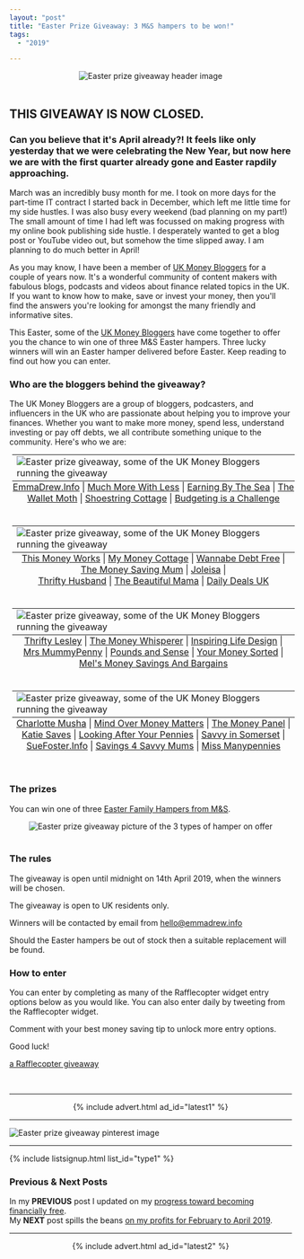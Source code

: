 ```yaml
---
layout: "post"
title: "Easter Prize Giveaway: 3 M&S hampers to be won!"
tags:
  - "2019"

---
```


<center>
    <img src='/i/2019/easter-giveaway/easter-prize-giveaway-header.png' alt='Easter prize giveaway header image'>
</center>
<br>

## THIS GIVEAWAY IS NOW CLOSED.

### Can you believe that it's April already?! It feels like only yesterday that we were celebrating the New Year, but now here we are with the first quarter already gone and Easter rapdily approaching.

March was an incredibly busy month for me. I took on more days for the part-time IT contract I started back in December, which left me little time for my side hustles. I was also busy every weekend (bad planning on my part!) The small amount of time I had left was focussed on making progress with my online book publishing side hustle. I desperately wanted to get a blog post or YouTube video out, but somehow the time slipped away. I am planning to do much better in April!

As you may know, I have been a member of <a href="https://ukmoneybloggers.com/" target="_blank" rel="noopener noreferrer">UK Money Bloggers</a> for a couple of years now. It's a wonderful community of content makers with fabulous blogs, podcasts and videos about finance related topics in the UK. If you want to know how to make, save or invest your money, then you'll find the answers you're looking for amongst the many friendly and informative sites.

This Easter, some of the <a href="https://ukmoneybloggers.com/" target="_blank" rel="noopener noreferrer">UK Money Bloggers</a> have come together to offer you the chance to win one of three M&amp;S Easter hampers. Three lucky winners will win an Easter hamper delivered before Easter. Keep reading to find out how you can enter.&nbsp;

### Who are the bloggers behind the giveaway?
The UK Money Bloggers are a group of bloggers, podcasters, and influencers in the UK who are passionate about helping you to improve your finances. Whether you want to make more money, spend less, understand investing or pay off debts, we all contribute something unique to the community. Here's who we are:

<center>
<table class="image" style="margin: 5px 5px 5px 5px; float: none;">
<caption align="bottom" style="text-align: center">
<a href="http://www.emmadrew.info" target="_blank" rel="noopener noreferrer">EmmaDrew.Info</a> | <a href="https://www.muchmorewithless.co.uk" target="_blank" rel="noopener noreferrer">Much More With Less</a> | <a href="http://earningbythesea.co.uk" target="_blank" rel="noopener noreferrer">Earning By The Sea</a> | <a href="http://www.thewalletmoth.com" target="_blank" rel="noopener noreferrer">The Wallet Moth</a> | <a href="http://www.shoestringcottage.com" target="_blank" rel="noopener noreferrer">Shoestring Cottage</a> | <a href="https://www.budgetingisachallenge.com/" target="_blank" rel="noopener noreferrer">Budgeting is a Challenge</a>
</caption>
<tr><td><img src="/i/2019/easter-giveaway/easter-prize-giveaway-2.jpg" alt="Easter prize giveaway, some of the UK Money Bloggers running the giveaway"></td></tr>
</table>
</center>

<br>
<center>
<table class="image" style="margin: 5px 5px 5px 5px; float: none;">
<caption align="bottom" style="text-align: center">
<a href="https://www.thismoneyworks.com" target="_blank" rel="noopener noreferrer">This Money Works</a> | <a href="https://mymoneycottage.com" target="_blank" rel="noopener noreferrer">My Money Cottage</a> | <a href="http://www.wannabedebtfreeuk.com" target="_blank" rel="noopener noreferrer">Wannabe Debt Free</a> |<br>
<a href="http://www.Themoneysavingmum.com" target="_blank" rel="noopener noreferrer">The Money Saving Mum</a> | <a href="https://joleisa.com" target="_blank" rel="noopener noreferrer">Joleisa</a> |<br>
<a href="https://thriftyhusband.com/" target="_blank" rel="noopener noreferrer">Thrifty Husband</a> | <a href="http://Www.thebeautifulmama.co.uk" target="_blank" rel="noopener noreferrer">The Beautiful Mama</a> | <a href="https://www.dailydealsblog.co.uk" target="_blank" rel="noopener noreferrer">Daily Deals UK</a>
</caption>
<tr><td><img src="/i/2019/easter-giveaway/easter-prize-giveaway-3.jpg" alt="Easter prize giveaway, some of the UK Money Bloggers running the giveaway"></td></tr>
</table>
</center>

<br>
<center>
<table class="image" style="margin: 5px 5px 5px 5px; float: none;">
<caption align="bottom" style="text-align: center">
<a href="https://www.thriftylesley.com" target="_blank" rel="noopener noreferrer">Thrifty Lesley</a> | <a href="http://themoneywhisperer.co.uk" target="_blank" rel="noopener noreferrer">The Money Whisperer</a> | <a href="https://inspiringlifedesign.com/" target="_blank" rel="noopener noreferrer">Inspiring Life Design</a> |<br>
<a href="http://www.mrsmummypenny.co.uk" target="_blank" rel="noopener noreferrer">Mrs MummyPenny</a> | <a href="https://www.poundsandsense.com" target="_blank" rel="noopener noreferrer">Pounds and Sense</a> | <a href="https://www.yourmoneysorted.co.uk/" target="_blank" rel="noopener noreferrer">Your Money Sorted</a> | <a href="https://melsmoneysavingandbargains.co.uk/" target="_blank" rel="noopener noreferrer">Mel's Money Savings And Bargains</a>
</caption>
<tr><td><img src="/i/2019/easter-giveaway/easter-prize-giveaway-4.jpg" alt="Easter prize giveaway, some of the UK Money Bloggers running the giveaway"></td></tr>
</table>
</center>

<br>
<center>
<table class="image" style="margin: 5px 5px 5px 5px; float: none;">
<caption align="bottom" style="text-align: center">
<a href="http://www.charlottemusha.co.uk" target="_blank" rel="noopener noreferrer">Charlotte Musha</a> | <a href="http://www.mindovermoneymatters.co.uk" target="_blank" rel="noopener noreferrer">Mind Over Money Matters</a> | <a href="https://www.themoneypanel.co.uk" target="_blank" rel="noopener noreferrer">The Money Panel</a> |<br>
<a href="https://www.katiesaves.com/" target="_blank" rel="noopener noreferrer">Katie Saves</a> | <a href="https://lookingafteryourpennies.com/" target="_blank" rel="noopener noreferrer">Looking After Your Pennies</a> | <a href="http://www.savvyinsomerset.com" target="_blank" rel="noopener noreferrer">Savvy in Somerset</a> |<br>
<a href="https://suefoster.info" target="_blank" rel="noopener noreferrer">SueFoster.Info</a> | <a href="http://www.savings4savvymums.co.uk" target="_blank" rel="noopener noreferrer">Savings 4 Savvy Mums</a> | <a href="https://www.missmanypennies.com" target="_blank" rel="noopener noreferrer">Miss Manypennies</a>
</caption>
<tr><td><img src="/i/2019/easter-giveaway/easter-prize-giveaway-5.jpg" alt="Easter prize giveaway, some of the UK Money Bloggers running the giveaway"></td></tr>
</table>
</center>

<br>

### The prizes
You can win one of three <a href="https://www.marksandspencer.com/easter-family-hamper/p/p60078268?prevPage=plp" target="_blank" rel="noopener noreferrer">Easter Family Hampers from M&amp;S</a>.

<center>
    <img src='/i/2019/easter-giveaway/easter-prize-giveaway-6.jpg' alt='Easter prize giveaway picture of the 3 types of hamper on offer'>
</center>
<br>

### The rules
The giveaway is open until midnight on 14th April 2019, when the winners will be chosen.

The giveaway is open to UK residents only.

Winners will be contacted by email from hello@emmadrew.info

Should the Easter hampers be out of stock then a suitable replacement will be found.

### How to enter
You can enter by completing as many of the Rafflecopter widget entry options below as you would like. You can also enter daily by tweeting from the Rafflecopter widget.

Comment with your best money saving tip to unlock more entry options.

Good luck!

<a id="rcwidget_bplndve8" class="rcptr" href="http://www.rafflecopter.com/rafl/display/a0f8d9c6111/" rel="nofollow" data-raflid="a0f8d9c6111" data-theme="classic" data-template="">a Rafflecopter giveaway</a>
<script src="https://widget-prime.rafflecopter.com/launch.js"></script>
<div id="mediavine-settings" data-blacklist-content-desktop="1" data-blacklist-content-mobile="1" data-expires-at="2019-05-27">&nbsp;</div>

***

<!-- START ADVERTISER: Latest ad 1 -->
<center>
{% include advert.html ad_id="latest1" %}
</center>
<!-- END ADVERTISER: Latest 1 -->

***

![Easter prize giveaway pinterest image](/i/2019/easter-giveaway/easter-prize-giveaway-pin.png)

***

<!-- START EMAIL LIST SIGN-UP: Type 1 -->

{% include listsignup.html list_id="type1" %}

<!-- END EMAIL LIST SIGN-UP: Type 1 -->

### Previous & Next Posts

In my **PREVIOUS** post I updated on my [progress toward becoming financially free](/posts/financially-free-update.html).<br>
My **NEXT** post spills the beans [on my profits for February to April 2019](/posts/feb-to-apr-2019-income-report.html).
<br>

***

<!-- START ADVERTISER: Latest ad 2 -->
<center>
{% include advert.html ad_id="latest2" %}
</center>
<!-- END ADVERTISER: Latest 2 -->
